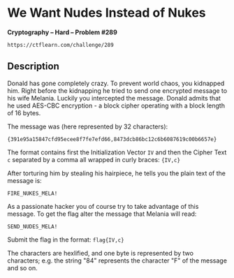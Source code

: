 # We Want Nudes Instead of Nukes

**Cryptography – Hard – Problem #289**

`https://ctflearn.com/challenge/289`


## Description

Donald has gone completely crazy. To prevent world chaos, you kidnapped him.
Right before the kidnapping he tried to send one encrypted message to his wife
Melania. Luckily you intercepted the message. Donald admits that he used AES-CBC
encryption - a block cipher operating with a block length of 16 bytes.

The message was (here represented by 32 characters):

```text
{391e95a15847cfd95ecee8f7fe7efd66,8473dcb86bc12c6b6087619c00b6657e}
```

The format contains first the Initialization Vector `IV` and then the Cipher
Text `c` separated by a comma all wrapped in curly braces: `{IV,c}`

After torturing him by stealing his hairpiece, he tells you the plain text of
the message is:

```text
FIRE_NUKES_MELA!
```

As a passionate hacker you of course try to take advantage of this message. To
get the flag alter the message that Melania will read:

```text
SEND_NUDES_MELA!
```

Submit the flag in the format: `flag{IV,c}`

The characters are hexlified, and one byte is represented by two characters;
e.g. the string "84" represents the character "F" of the message and so on.
